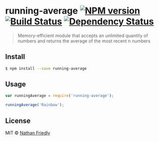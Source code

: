 # running-average [![NPM version][npm-image]][npm-url] [![Build Status][travis-image]][travis-url] [![Dependency Status][daviddm-image]][daviddm-url]
> Memory-efficient module that accepts an unlimited quantity of numbers and returns the average of the most recent n numbers


## Install

```sh
$ npm install --save running-average
```


## Usage

```js
var runningAverage = require('running-average');

runningAverage('Rainbow');
```

## License

MIT © [Nathan Friedly](http://nfriedly.com/)


[npm-image]: https://badge.fury.io/js/running-average.svg
[npm-url]: https://npmjs.org/package/running-average
[travis-image]: https://travis-ci.org/nfriedly/running-average.svg?branch=master
[travis-url]: https://travis-ci.org/nfriedly/running-average
[daviddm-image]: https://david-dm.org/nfriedly/running-average.svg?theme=shields.io
[daviddm-url]: https://david-dm.org/nfriedly/running-average
